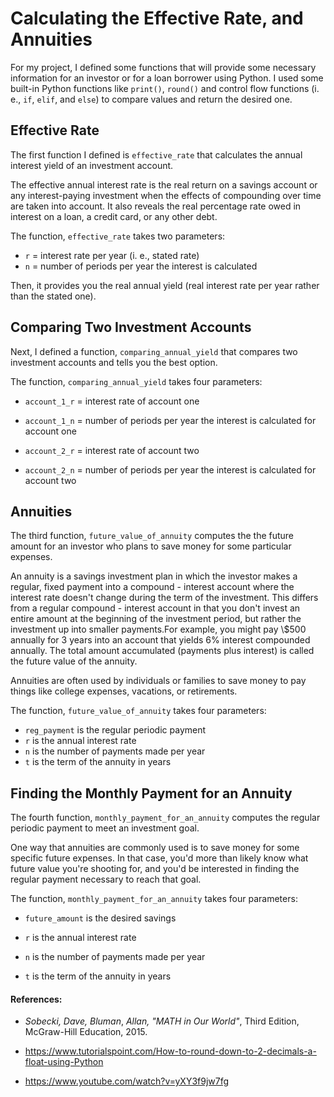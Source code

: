 # Calculating the Effective Rate, and Annuities

For my project, I defined some functions that will provide some necessary information for an investor or for a loan borrower using Python. I used some built-in Python functions like `print()`, `round()` and control flow functions (i. e., `if`, `elif`, and `else`) to compare values and return the desired one.

## Effective Rate
 The first function I defined  is `effective_rate` that calculates the annual interest yield of an investment account. 

The effective annual interest rate is the real return on a savings account or any interest-paying investment when the effects of compounding over time are taken into account. It also reveals the real percentage rate owed in interest on a loan, a credit card, or any other debt.
 
The function, `effective_rate` takes two parameters:
- `r` = interest rate per year (i. e., stated rate)
- `n` = number of periods per year the interest is calculated

Then, it provides you the real annual yield (real interest rate per year rather than the stated one).

## Comparing Two Investment Accounts

Next, I defined a function, `comparing_annual_yield` that compares two investment accounts and tells you the best option. 

The function, `comparing_annual_yield` takes four parameters:

- `account_1_r` = interest rate of account one

- `account_1_n` = number of periods per year the interest is calculated for account one

- `account_2_r` = interest rate of account two

- `account_2_n` = number of periods per year the interest is calculated for account two

## Annuities

The third function, `future_value_of_annuity` computes the the future amount for an investor who plans to save money for some particular expenses.

An annuity is a savings investment plan in which the investor makes a regular, fixed payment into a compound - interest account where the interest rate doesn't change during the term of the investment.  This differs from a regular compound - interest account in that you don't invest an entire amount at the beginning of the investment period, but rather the investment up into smaller payments.For example, you might pay \\$500  annually for 3 years into an account that yields 6\% interest compounded annually. The total amount accumulated (payments plus interest) is called the future value of the annuity.

Annuities are often used by individuals or families to save money to pay things like college expenses, vacations, or retirements.

The function, `future_value_of_annuity` takes four parameters:

- `reg_payment` is the regular periodic payment
- `r` is the annual interest rate
- `n` is the number of payments made per year
- `t` is the term of the annuity in years

##  Finding the Monthly Payment for an Annuity

The fourth function, `monthly_payment_for_an_annuity` computes the regular periodic payment to meet an investment goal.

One way that annuities are commonly used is to save money for some specific future expenses. In that case, you'd more than likely know what future value you're shooting for, and you'd be interested in finding the regular payment necessary to reach that goal. 

The function, `monthly_payment_for_an_annuity` takes four parameters:

- `future_amount` is the desired savings

- `r` is the annual interest rate
- `n` is the number of payments made per year
- `t` is the term of the annuity in years


#### References:
- *Sobecki, Dave, Bluman*, *Allan, "MATH in Our World"*, Third Edition, McGraw-Hill Education, 2015.

- https://www.tutorialspoint.com/How-to-round-down-to-2-decimals-a-float-using-Python

- https://www.youtube.com/watch?v=yXY3f9jw7fg




